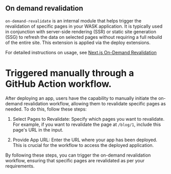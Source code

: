 ## On demand revalidation

`on-demand-revalidate` is an internal module that helps trigger the revalidation of specific pages in your WASK application. It is typically used in conjunction with server-side rendering (SSR) or static site generation (SSG) to refresh the data on selected pages without requiring a full rebuild of the entire site. This extension is applied via the deploy extensions.

For detailed instructions on usage, see [Next.js On-Demand Revalidation](https://nextjs.org/docs/pages/building-your-application/data-fetching/incremental-static-regeneration#using-on-demand-revalidation)

# Triggered manually through a GitHub Action workflow.

After deploying an app, users have the capability to manually initiate the on-demand revalidation workflow, allowing them to revalidate specific pages as needed. To do this, follow these steps:

1. Select Pages to Revalidate: Specify which pages you want to revalidate. For example, if you want to revalidate the page at `/blog/1`, include this page's URL in the input.

2. Provide App URL: Enter the URL where your app has been deployed. This is crucial for the workflow to access the deployed application.

By following these steps, you can trigger the on-demand revalidation workflow, ensuring that specific pages are revalidated as per your requirements.
